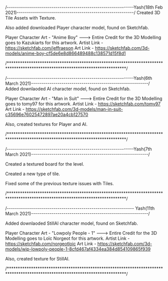 /---------------------------------------------------------------Yash(18th Feb 2021)----------------------------------------------------------/ 
Created 3D Tile Assets with Texture.

Also added downloaded Player character model, found on Sketchfab.

Player Character Art - "Anime Boy" ---> Entire Credit for the 3D Modelling goes to Kazukiarts for this artwork. 
Artist Link - https://sketchfab.com/jeffraeson Art Link - https://sketchfab.com/3d-models/anime-boy-cf5de6e8d866489488c138571d15f8d1

/******************************************************************************************************************************/

/---------------------------------------------------------------Yash(6th March 2021)----------------------------------------------------------/ 
Added downlaoded AI character model, found on Sketchfab.

Player Character Art - "Man in Suit" ---> Entire Credit for the 3D Modelling goes to tomy97 for this artwork. 
Artist Link - https://sketchfab.com/tomy97 Art Link - https://sketchfab.com/3d-models/man-in-suit-c35696e76025472897ae20a4cb127570

Also, created textures for Player and AI.

/******************************************************************************************************************************/

/---------------------------------------------------------------Yash(7th March 2021)----------------------------------------------------------/

Created a textured board for the level.

Created a new type of tile.

Fixed some of the previous texture issues with Tiles.

/******************************************************************************************************************************/

/--------------------------------------------------------------- Yash(11th March 2021)----------------------------------------------------------/

Added downlaoded StillAI character model, found on Sketchfab.

Player Character Art - "Lowpoly People - 1" ---> Entire Credit for the 3D Modelling goes to Loïc Norgeot for this artwork. 
Artist Link - https://sketchfab.com/norgeotloic Art Link - https://sketchfab.com/3d-models/wip-lowpoly-people-1-8cfd467af4334ea384d854109865f939

Also, created texture for StillAI.

/******************************************************************************************************************************/